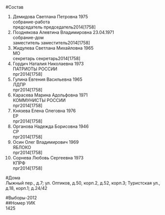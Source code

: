 #Состав  
1. Демидова Светлана Петровна 1975  
    собрание-работа  
    председатель председатель2014[1758]  
2. Позднякова Алевтина Владимировна 23.04.1971  
    собрание-дом  
    заместитель заместитель2014[1758]  
3. Жидулева Светлана Михайловна 1965  
    МО  
    секретарь секретарь2014[1758]  
4. Гордич Наталия Николаевна 1973  
    ПАТРИОТЫ РОССИИ  
    прг2014[1758]  
5. Гулина Евгения Васильевна 1965  
    ЛДПР  
    прг2014[1758]  
6. Карасева Марина Адольфовна 1971  
    КОММУНИСТЫ РОССИИ  
    прг2014[1758]  
7. Князева Елена Олеговна 1976  
    ЕР  
    прг2014[1758]  
8. Органова Надежда Борисовна 1946  
    СР  
    прг2014[1758]  
9. Осин Олег Владимирович 1969  
    ЯБЛОКО  
    прг2014[1758]  
10. Сорнева Любовь Сергеевна 1973  
    КПРФ  
    прг2014[1758]  
  
#Дома  
Лыжный пер., д.7;  ул. Оптиков, д.50, корп.2, д.52, корп.3; Туристская ул., д.18, корп.1; д.24/42  
  
#Выборы-2012  
##Номер УИК  
1425  
